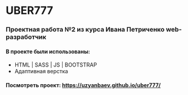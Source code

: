 # UBER777

### Проектная работа №2 из курса Ивана Петриченко web-разработчик
#### В проекте были использованы:
* HTML | SASS | JS | BOOTSTRAP
* Адаптивная верстка
#### Посмотреть проект: https://uzyanbaev.github.io/uber777/
